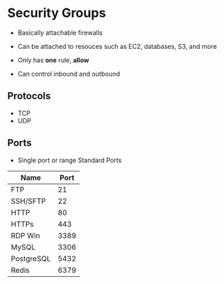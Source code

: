 # Security Groups

- Basically attachable firewalls
- Can be attached to resouces such as EC2, databases, S3, and more

- Only has **one** rule, **allow**
- Can control inbound and outbound

## Protocols

- TCP
- UDP

## Ports

- Single port or range
Standard Ports

| Name | Port | 
| ---- | -----|
| FTP | 21 |
| SSH/SFTP | 22 |
| HTTP | 80 |
| HTTPs | 443 |
| RDP Win | 3389 |
| MySQL | 3306 |
| PostgreSQL | 5432 |
| Redis | 6379 |
